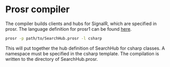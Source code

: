 # Prosr compiler

The compiler builds clients and hubs for SignalR, which are specified in prosr. The language definition for prosr1 can be found [here](./doc/prosr1_specification.md).

```sh
prosr -p path/to/SearchHub.prosr -l csharp
```

This will put together the hub definition of SearchHub for csharp classes. A namespace must be specified in the csharp template. The compilation is written to the directory of SearchHub.prosr.
